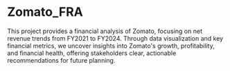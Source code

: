 # Zomato_FRA
This project provides a financial analysis of Zomato, focusing on net revenue trends from FY2021 to FY2024. Through data visualization and key financial metrics, we uncover insights into Zomato's growth, profitability, and financial health, offering stakeholders clear, actionable recommendations for future planning.
